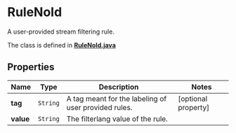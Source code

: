 

# RuleNoId

A user-provided stream filtering rule.

The class is defined in **[RuleNoId.java](../../src/main/java/example/micronaut/model/RuleNoId.java)**

## Properties

Name | Type | Description | Notes
------------ | ------------- | ------------- | -------------
**tag** | `String` | A tag meant for the labeling of user provided rules. |  [optional property]
**value** | `String` | The filterlang value of the rule. | 




